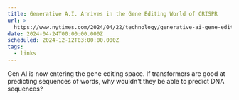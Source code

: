 ```yaml
---
title: Generative A.I. Arrives in the Gene Editing World of CRISPR
url: >-
  https://www.nytimes.com/2024/04/22/technology/generative-ai-gene-editing-crispr.html
date: 2024-04-24T00:00:00.000Z
scheduled: 2024-12-12T03:00:00.000Z
tags:
  - links
---
```


Gen AI is now entering the gene editing space. If transformers are good at predicting sequences of words, why wouldn't they be able to predict DNA sequences?
